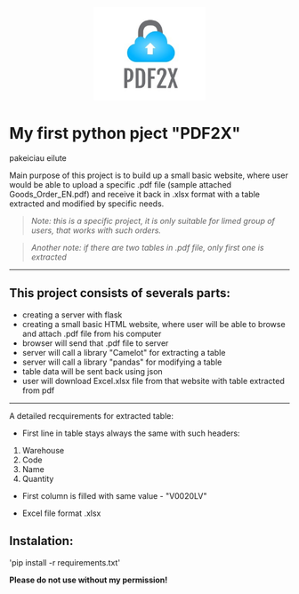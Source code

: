 <p align="center">
   <img src="https://github.com/RyGintas/kcs_project/blob/master/img/logo.jpg" width="200">
</p>


# My first python pject "PDF2X"

pakeiciau eilute

Main purpose of this project is to build up a small basic website, where user would be able to upload a specific .pdf file (sample attached Goods_Order_EN.pdf) and receive it back in .xlsx format with a table extracted and modified by specific needs.

> *Note: this is a specific project, it is only suitable for limed group of users, that works with such orders.*

> *Another note: if there are two tables in .pdf file, only first one is extracted*

-------------------------------------------------------

## This project consists of severals parts:

- creating a server with flask
- creating a small basic HTML website, where user will be able to browse and attach .pdf file from his computer
- browser will send that .pdf file to server
- server will call a library "Camelot" for extracting a table
- server will call a library "pandas" for modifying a table
- table data will be sent back using json
- user will download Excel.xlsx file from that website with table extracted from pdf

--------------------------------------------------------

A detailed recquirements for extracted table:

-	First line in table stays always the same with such headers:
1.	Warehouse
2.	Code
3.	Name
4.	Quantity

-	First column is filled with same value - "V0020LV"

-   Excel file format .xlsx

## Instalation:

'pip install -r requirements.txt'



**Please do not use without my permission!**
